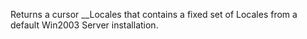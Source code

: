 ﻿Returns a cursor __Locales that contains a fixed set of Locales from a default Win2003 Server installation.